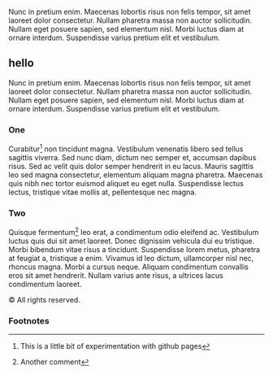 Nunc in pretium enim. Maecenas lobortis risus non felis tempor, sit amet laoreet dolor consectetur. Nullam pharetra massa non auctor sollicitudin. Nullam eget posuere sapien, sed elementum nisl. Morbi luctus diam at ornare interdum. Suspendisse varius pretium elit et vestibulum.

## hello
Nunc in pretium enim. Maecenas lobortis risus non felis tempor, sit amet laoreet dolor consectetur. Nullam pharetra massa non auctor sollicitudin. Nullam eget posuere sapien, sed elementum nisl. Morbi luctus diam at ornare interdum. Suspendisse varius pretium elit et vestibulum. 

### One
Curabitur[^1] non tincidunt magna. Vestibulum venenatis libero sed tellus sagittis viverra. Sed nunc diam, dictum nec semper et, accumsan dapibus risus. Sed ac velit quis dolor semper hendrerit in eu lacus. Mauris sagittis leo sed magna consectetur, elementum aliquam magna pharetra. Maecenas quis nibh nec tortor euismod aliquet eu eget nulla. Suspendisse lectus lectus, tristique vitae mollis at, pellentesque nec magna.

### Two
Quisque fermentum[^2] leo erat, a condimentum odio eleifend ac. Vestibulum luctus quis dui sit amet laoreet. Donec dignissim vehicula dui eu tristique. Morbi bibendum vitae risus a tincidunt. Suspendisse lorem metus, pharetra at feugiat a, tristique a enim. Vivamus id leo dictum, ullamcorper nisl nec, rhoncus magna. Morbi a cursus neque. Aliquam condimentum convallis eros sit amet hendrerit. Nullam varius ante risus, a ultrices lacus condimentum laoreet.


<p id="copyright" style="margin-bottom: 20px;">
  &copy;  All rights reserved.
</p>

<script>
  const currentYear = new Date().getFullYear();
  const copyrightText = `&copy; Jon Curnow ${currentYear}. All rights reserved.`;
  document.querySelector('#copyright').innerHTML = copyrightText;
</script>


### Footnotes

[^1]: This is a little bit of experimentation with github pages
[^2]: Another comment


